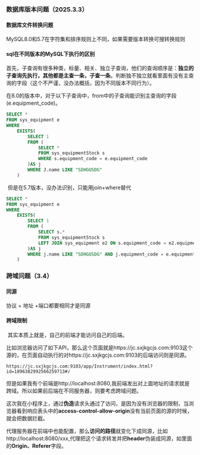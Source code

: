 ### 数据库版本问题（2025.3.3）

#### 数据库文件转换问题

​	MySQL8.0和5.7在字符集和排序规则上不同，如果需要版本转换可搜转换规则

#### sql在不同版本的MySQL下执行的区别

​	首先，子查询有很多种类，标量、相关、独立子查询，他们的查询顺序是：**独立的子查询先执行，其他都是主查一条，子查一条**。判断独不独立就看里面有没有主查询的字段（这个不严谨，没办法概括，因为不同版本不同行为）。

​	在8.0的版本中，对于以下子查询中，from中的子查询能识别主查询的字段(e.equipment_code)。

```sql
SELECT * 
FROM sys_equipment e
WHERE 
	EXISTS(
    	SELECT 1
        FROM (
        	SELECT * 
            FROM sys_equipmentStock s
            WHERE s.equipment_code = e.equipment_code
        )AS j
        WHERE J.name LIKE "SDHGUSDG"
    )
```

​	但是在5.7版本，没办法识别，只能用join+where替代

```sql
SELECT * 
FROM sys_equipment e
WHERE 
	EXISTS(
    	SELECT 1
        FROM (
        	SELECT s.* 
            FROM sys_equipmentStock s
            LEFT JOIN sys_equipment e2 ON s.equipment_code = e2.equipment_code
        )AS j
        WHERE j.name LIKE "SDHGUSDG" AND j.equipment_code = e.equipment_code
    )
```



### 跨域问题（3.4）

#### 同源

协议 + 地址 +端口都要相同才是同源

#### 跨域限制

​	其实本质上就是，自己的前端才能访问自己的后端。

​	比如浏览器访问了如下API，那么这个页面就是https://jc.sxjkgcjs.com:9103这个源的，在页面自动执行的对https://jc.sxjkgcjs.com:9103的后端访问则是同源。

```
https://jc.sxjkgcjs.com:9103/app/Instrument/index.html?id=1896382992566259713#/
```

​	但是如果我有个前端是http://localhost:8080,我前端发出对上面地址的请求就是跨域。所以如果前后端在不同服务器，则要考虑跨域问题。

​	这次我在小程序上，通过**伪造**请求头通过了访问，是因为没有浏览器的限制，当浏览器看到响应表头中的**access-control-allow-origin**没有当前页面的源的时候，就会把数据拦截。

​	代理服务器在前端中也能配置，那么**访问的路径**就变化下成同源，比如http://localhost:8080/xxx,代理把这个请求转发并把**header**伪装成同源，如里面的**Origin、Referer**字段。

​	